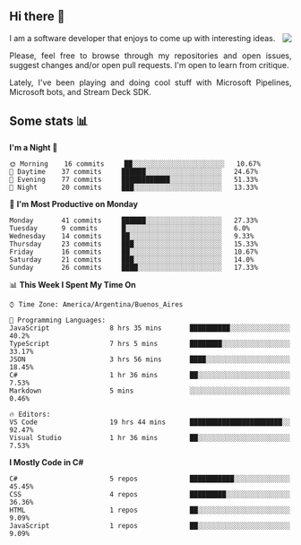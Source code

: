 ## Hi there :slightly_smiling_face:

<img src="https://github-readme-stats.vercel.app/api?username=victorgrycuk&show_icons=true&count_private=true&title_color=F7941E&icon_color=F7941E" align="right">

<p align="justify">
I am a software developer that enjoys to come up with interesting ideas.
<p/>

<p align= "justify">
Please, feel free to browse through my repositories and open issues, suggest changes and/or open pull requests. I'm open to learn from critique.
<p/>

<p align= "justify">
Lately, I've been playing and doing cool stuff with Microsoft Pipelines, Microsoft bots, and Stream Deck SDK.
<p/>

## Some stats :bar_chart:
<!--START_SECTION:waka-->
**I'm a Night 🦉** 

```text
🌞 Morning    16 commits     ██░░░░░░░░░░░░░░░░░░░░░░░   10.67% 
🌆 Daytime    37 commits     ██████░░░░░░░░░░░░░░░░░░░   24.67% 
🌃 Evening    77 commits     ████████████░░░░░░░░░░░░░   51.33% 
🌙 Night      20 commits     ███░░░░░░░░░░░░░░░░░░░░░░   13.33%

```
📅 **I'm Most Productive on Monday** 

```text
Monday       41 commits     ██████░░░░░░░░░░░░░░░░░░░   27.33% 
Tuesday      9 commits      █░░░░░░░░░░░░░░░░░░░░░░░░   6.0% 
Wednesday    14 commits     ██░░░░░░░░░░░░░░░░░░░░░░░   9.33% 
Thursday     23 commits     ███░░░░░░░░░░░░░░░░░░░░░░   15.33% 
Friday       16 commits     ██░░░░░░░░░░░░░░░░░░░░░░░   10.67% 
Saturday     21 commits     ███░░░░░░░░░░░░░░░░░░░░░░   14.0% 
Sunday       26 commits     ████░░░░░░░░░░░░░░░░░░░░░   17.33%

```


📊 **This Week I Spent My Time On** 

```text
⌚︎ Time Zone: America/Argentina/Buenos_Aires

💬 Programming Languages: 
JavaScript               8 hrs 35 mins       ██████████░░░░░░░░░░░░░░░   40.2% 
TypeScript               7 hrs 5 mins        ████████░░░░░░░░░░░░░░░░░   33.17% 
JSON                     3 hrs 56 mins       ████░░░░░░░░░░░░░░░░░░░░░   18.45% 
C#                       1 hr 36 mins        ██░░░░░░░░░░░░░░░░░░░░░░░   7.53% 
Markdown                 5 mins              ░░░░░░░░░░░░░░░░░░░░░░░░░   0.46%

🔥 Editors: 
VS Code                  19 hrs 44 mins      ███████████████████████░░   92.47% 
Visual Studio            1 hr 36 mins        ██░░░░░░░░░░░░░░░░░░░░░░░   7.53%

```

**I Mostly Code in C#** 

```text
C#                       5 repos             ███████████░░░░░░░░░░░░░░   45.45% 
CSS                      4 repos             █████████░░░░░░░░░░░░░░░░   36.36% 
HTML                     1 repos             ██░░░░░░░░░░░░░░░░░░░░░░░   9.09% 
JavaScript               1 repos             ██░░░░░░░░░░░░░░░░░░░░░░░   9.09%

```



<!--END_SECTION:waka-->
